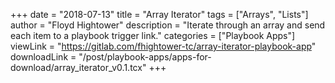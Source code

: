+++
date = "2018-07-13"
title = "Array Iterator"
tags = ["Arrays", "Lists"]
author = "Floyd Hightower"
description = "Iterate through an array and send each item to a playbook trigger link."
categories = ["Playbook Apps"]
viewLink = "https://gitlab.com/fhightower-tc/array-iterator-playbook-app"
downloadLink = "/post/playbook-apps/apps-for-download/array_iterator_v0.1.tcx"
+++
